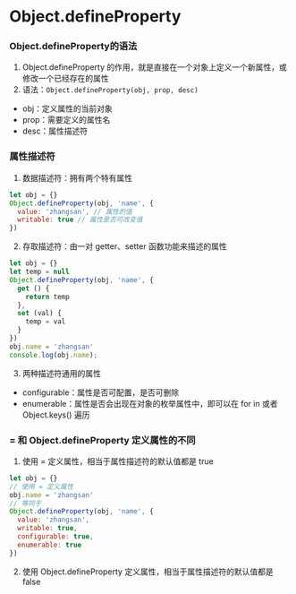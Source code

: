 # Object.defineProperty

### Object.defineProperty的语法
1.  Object.defineProperty 的作用，就是直接在一个对象上定义一个新属性，或修改一个已经存在的属性
2.  语法：``Object.defineProperty(obj, prop, desc)``
  - obj：定义属性的当前对象
  - prop：需要定义的属性名
  - desc：属性描述符

### 属性描述符
1.  数据描述符：拥有两个特有属性
  ```js
  let obj = {}
  Object.defineProperty(obj, 'name', {
    value: 'zhangsan', // 属性的值
    writable: true // 属性是否可改变值
  })
  ```
2.  存取描述符：由一对 getter、setter 函数功能来描述的属性
  ```js
  let obj = {}
  let temp = null
  Object.defineProperty(obj, 'name', {
    get () {
      return temp
    },
    set (val) {
      temp = val
    }
  })
  obj.name = 'zhangsan'
  console.log(obj.name);
  ```
3.  两种描述符通用的属性
  - configurable：属性是否可配置，是否可删除
  - enumerable：属性是否会出现在对象的枚举属性中，即可以在 for in 或者 Object.keys() 遍历

### = 和 Object.defineProperty 定义属性的不同
1.  使用 = 定义属性，相当于属性描述符的默认值都是 true
  ```js
  let obj = {}
  // 使用 = 定义属性
  obj.name = 'zhangsan'
  // 等同于
  Object.defineProperty(obj, 'name', {
    value: 'zhangsan',
    writable: true,
    configurable: true,
    enumerable: true
  })
  ```
2.  使用 Object.defineProperty 定义属性，相当于属性描述符的默认值都是 false

### 